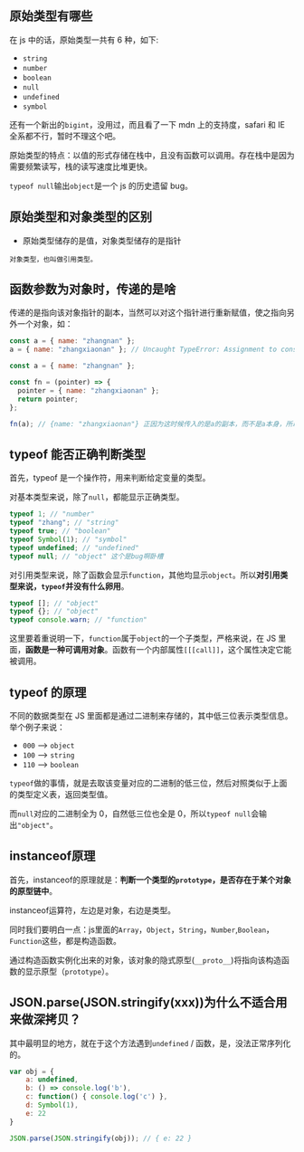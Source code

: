 ## 原始类型有哪些

在 js 中的话，原始类型一共有 6 种，如下:

- `string`
- `number`
- `boolean`
- `null`
- `undefined`
- `symbol`

还有一个新出的`bigint`，没用过，而且看了一下 mdn 上的支持度，safari 和 IE 全系都不行，暂时不理这个吧。

原始类型的特点：以值的形式存储在栈中，且没有函数可以调用。存在栈中是因为需要频繁读写，栈的读写速度比堆更快。

`typeof null`输出`object`是一个 js 的历史遗留 bug。

## 原始类型和对象类型的区别

- 原始类型储存的是值，对象类型储存的是指针

```!
对象类型，也叫做引用类型。
```

## 函数参数为对象时，传递的是啥

传递的是指向该对象指针的副本，当然可以对这个指针进行重新赋值，使之指向另外一个对象，如：

```js
const a = { name: "zhangnan" };
a = { name: "zhangxiaonan" }; // Uncaught TypeError: Assignment to constant variable
```

```js
const a = { name: "zhangnan" };

const fn = (pointer) => {
  pointer = { name: "zhangxiaonan" };
  return pointer;
};

fn(a); // {name: "zhangxiaonan"} 正因为这时候传入的是a的副本，而不是a本身，所以才可以重新赋值
```

## typeof 能否正确判断类型

首先，typeof 是一个操作符，用来判断给定变量的类型。

对基本类型来说，除了`null`，都能显示正确类型。

```js
typeof 1; // "number"
typeof "zhang"; // "string"
typeof true; // "boolean"
typeof Symbol(1); // "symbol"
typeof undefined; // "undefined"
typeof null; // "object" 这个是bug啊卧槽
```

对引用类型来说，除了函数会显示`function`，其他均显示`object`。所以**对引用类型来说，`typeof`并没有什么卵用**。

```js
typeof []; // "object"
typeof {}; // "object"
typeof console.warn; // "function"
```

这里要着重说明一下，`function`属于`object`的一个子类型，严格来说，在 JS 里面，**函数是一种可调用对象**。函数有一个内部属性`[[[call]]`，这个属性决定它能被调用。

## typeof 的原理

不同的数据类型在 JS 里面都是通过二进制来存储的，其中低三位表示类型信息。举个例子来说：

- `000` --> `object`
- `100` --> `string`
- `110` --> `boolean`

`typeof`做的事情，就是去取该变量对应的二进制的低三位，然后对照类似于上面的类型定义表，返回类型值。

而`null`对应的二进制全为 0，自然低三位也全是 0，所以`typeof null`会输出`"object"`。

## instanceof原理

首先，instanceof的原理就是：**判断一个类型的`prototype`，是否存在于某个对象的原型链中**。

instanceof运算符，左边是对象，右边是类型。

同时我们要明白一点：js里面的`Array`，`Object`，`String`，`Number`,`Boolean`，`Function`这些，都是构造函数。

通过构造函数实例化出来的对象，该对象的隐式原型(`__proto__`)将指向该构造函数的显示原型（`prototype`）。

## JSON.parse(JSON.stringify(xxx))为什么不适合用来做深拷贝？

其中最明显的地方，就在于这个方法遇到`undefined` / 函数，是，没法正常序列化的。

```js
var obj = {
    a: undefined,
    b: () => console.log('b'),
    c: function() { console.log('c') },
    d: Symbol(1),
    e: 22
}

JSON.parse(JSON.stringify(obj)); // { e: 22 }
```